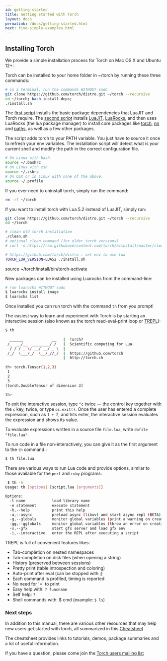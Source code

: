 ```yaml
---
id: getting-started
title: Getting started with Torch
layout: docs
permalink: /docs/getting-started.html
next: five-simple-examples.html
---
```


## Installing Torch

We provide a simple installation process for Torch on Mac OS X and Ubuntu 12+:

Torch can be installed to your home folder in ~/torch by running these three commands:

```bash
# in a terminal, run the commands WITHOUT sudo
git clone https://github.com/torch/distro.git ~/torch --recursive
cd ~/torch; bash install-deps;
./install.sh
``` 

The [first script](https://raw.githubusercontent.com/torch/ezinstall/master/install-deps) 
installs the basic package dependencies that LuaJIT and Torch require. 
The [second script](https://raw.githubusercontent.com/torch/distro/master/install.sh) 
installs [LuaJIT](http://luajit.org/luajit.html), [LuaRocks](http://luarocks.org/), 
and then uses LuaRocks (the lua package manager) to install core packages like
[torch](https://github.com/torch/torch7/blob/master/README.md), 
[nn](https://github.com/torch/nn/blob/master/README.md) and 
[paths](https://github.com/torch/paths/blob/master/README.md), as well as a few other packages. 

The script adds torch to your PATH variable. You just have to source it once to refresh your env variables. The installation script will detect what is your current shell and modify the path in the correct configuration file.
 
```bash
# On Linux with bash
source ~/.bashrc
# On Linux with zsh
source ~/.zshrc
# On OSX or in Linux with none of the above.
source ~/.profile
``` 

If you ever need to uninstall torch, simply run the command:

```bash
rm -rf ~/torch
```

If you want to install torch with Lua 5.2 instead of LuaJIT, simply run:

```bash
git clone https://github.com/torch/distro.git ~/torch --recursive
cd ~/torch

# clean old torch installation
./clean.sh
# optional clean command (for older torch versions)
# curl -s https://raw.githubusercontent.com/torch/ezinstall/master/clean-old.sh | bash

# https://github.com/torch/distro : set env to use lua
TORCH_LUA_VERSION=LUA52 ./install.sh
```
source ~/torch/install/bin/torch-activate

New packages can be installed using Luarocks from the command-line:

```bash
# run luarocks WITHOUT sudo
$ luarocks install image
$ luarocks list
```

Once installed you can run torch with the command `th` from you prompt!

The easiest way to learn and experiment with Torch is by starting an
interactive session (also known as the torch read-eval-print loop or [TREPL](https://github.com/torch/trepl/blob/master/README.md)):

```bash
$ th
 
  ______             __   |  Torch7                                   
 /_  __/__  ________/ /   |  Scientific computing for Lua.         
  / / / _ \/ __/ __/ _ \  |                                           
 /_/  \___/_/  \__/_//_/  |  https://github.com/torch   
                          |  http://torch.ch            
			  
th> torch.Tensor{1,2,3}
 1
 2
 3
[torch.DoubleTensor of dimension 3]

th>
```

To exit the interactive session, type `^c` twice — the control key
together with the `c` key, twice, or type `os.exit()`.
Once the user has entered a complete expression, such as ``1 + 2``, and
hits enter, the interactive session evaluates the expression and shows
its value. 

To evaluate expressions written in a source file `file.lua`, write
`dofile "file.lua"`.

To run code in a file non-interactively, you can give it as the first
argument to the `th` command::

```bash
$ th file.lua
```

There are various ways to run Lua code and provide options, similar to
those available for the ``perl`` and ``ruby`` programs:

```bash
 $ th -h
Usage: th [options] [script.lua [arguments]]

Options:
  -l name            load library name
  -e statement       execute statement
  -h,--help          print this help
  -a,--async         preload async (libuv) and start async repl (BETA)
  -g,--globals       monitor global variables (print a warning on creation/access)
  -gg,--gglobals     monitor global variables (throw an error on creation/access)
  -x,--gfx           start gfx server and load gfx env
  -i,--interactive   enter the REPL after executing a script
```

TREPL is full of convenient features likes:

* Tab-completion on nested namespaces
* Tab-completion on disk files (when opening a string)
* History (preserved between sessions)
* Pretty print (table introspection and coloring)
* Auto-print after eval (can be stopped with ;)
* Each command is profiled, timing is reported
* No need for '=' to print
* Easy help with: `? funcname`
* Self help: `?`
* Shell commands with: $ cmd (example: `$ ls`)

### Next steps

In addition to this manual, there are various other resources that may
help new users get started with torch, all summarized in this [Cheatsheet](https://github.com/torch/torch7/wiki/Cheatsheet)
  
The cheatsheet provides links to tutorials, demos, package summaries and a lot of useful information.

If you have a question, please come join the [Torch users mailing list](https://groups.google.com/forum/embed/?place=forum/torch7#!forum/torch7)
